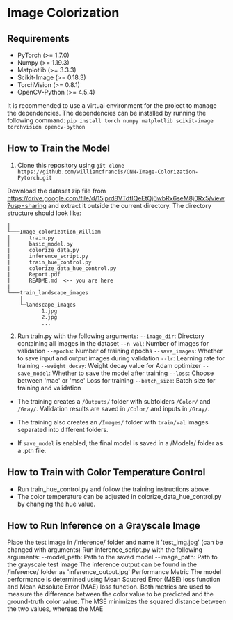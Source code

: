 # Image Colorization
## Requirements

- PyTorch (>= 1.7.0)
- Numpy (>= 1.19.3)
- Matplotlib (>= 3.3.3)
- Scikit-Image (>= 0.18.3)
- TorchVision (>= 0.8.1)
- OpenCV-Python (>= 4.5.4)

It is recommended to use a virtual environment for the project to manage the dependencies. The dependencies can be installed by running the following command:
`pip install torch numpy matplotlib scikit-image torchvision opencv-python`

## How to Train the Model

1. Clone this repository using `git clone https://github.com/williamcfrancis/CNN-Image-Colorization-Pytorch.git`

Download the dataset zip file from https://drive.google.com/file/d/15jprd8VTdtIQeEtQj6wbRx6seM8j0Rx5/view?usp=sharing and extract it outside the current directory. The directory structure should look like:

```
│
└───Image_colorization_William
│      train.py
│      basic_model.py
|      colorize_data.py
|      inference_script.py
|      train_hue_control.py
|      colorize_data_hue_control.py
|      Report.pdf
|      README.md  <-- you are here
|
└───train_landscape_images
    │ 
    └─landscape_images
           1.jpg
           2.jpg
           ...
```

2. Run train.py with the following arguments:
`--image_dir`: Directory containing all images in the dataset
`--n_val`: Number of images for validation
`--epochs`: Number of training epochs
`--save_images`: Whether to save input and output images during validation
`--lr`: Learning rate for training
`--weight_decay`: Weight decay value for Adam optimizer
`--save_model`: Whether to save the model after training
`--loss`: Choose between 'mae' or 'mse' Loss for training
`--batch_size`: Batch size for training and validation

- The training creates a `/Outputs/` folder with subfolders `/Color/` and `/Gray/`. Validation results are saved in `/Color/` and inputs in `/Gray/`.

- The training also creates an `/Images/` folder with `train/val` images separated into different folders.

- If `save_model` is enabled, the final model is saved in a /Models/ folder as a .pth file.

## How to Train with Color Temperature Control

- Run train_hue_control.py and follow the training instructions above.
- The color temperature can be adjusted in colorize_data_hue_control.py by changing the hue value.

## How to Run Inference on a Grayscale Image
Place the test image in /inference/ folder and name it 'test_img.jpg' (can be changed with arguments)
Run inference_script.py with the following arguments:
--model_path: Path to the saved model
--image_path: Path to the grayscale test image
The inference output can be found in the /inference/ folder as 'inference_output.jpg'
Performance Metric
The model performance is determined using Mean Squared Error (MSE) loss function and Mean Absolute Error (MAE) loss function. Both metrics are used to measure the difference between the color value to be predicted and the ground-truth color value. The MSE minimizes the squared distance between the two values, whereas the MAE
